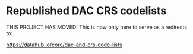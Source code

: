 # Republished DAC CRS codelists

THIS PROJECT HAS MOVED! This is now only here to serve as a redirects to:

https://datahub.io/core/dac-and-crs-code-lists
